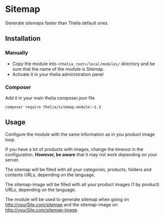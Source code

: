 # Sitemap

Generate sitemaps faster than Thelia default ones.

## Installation

### Manually

* Copy the module into ```<thelia_root>/local/modules/``` directory and be sure that the name of the module is Sitemap.
* Activate it in your thelia administration panel

### Composer

Add it in your main thelia composer.json file

```
composer require thelia/sitemap-module:~1.3
```

## Usage

Configure the module with the same information as in you product image loop.

If you have a lot of products with images, change the timeout in the configuration. **However, be aware** that it may not work depending on your server.

The sitemap will be filled with all your categories, products, folders and contents URLs, depending on the language.

The sitemap-image will be filled with all your product images (1 by product) URLs, depending on the language.

The module will be used to generate sitemap when going on http://yourSite.com/sitemap and the sitemap-image on http://yourSite.com/sitemap-image.